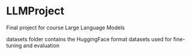 # LLMProject
Final project for course Large Language Models 

datasets folder contains the HuggingFace format datasets used for fine-tuning and evaluation